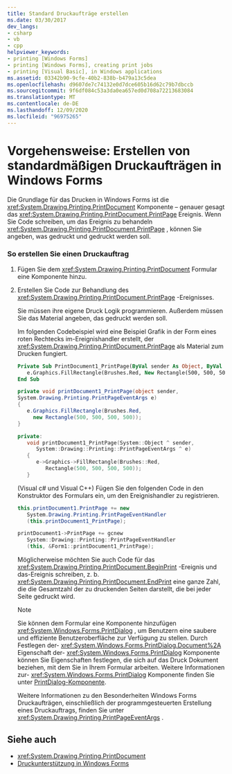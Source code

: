 ```yaml
---
title: Standard Druckaufträge erstellen
ms.date: 03/30/2017
dev_langs:
- csharp
- vb
- cpp
helpviewer_keywords:
- printing [Windows Forms]
- printing [Windows Forms], creating print jobs
- printing [Visual Basic], in Windows applications
ms.assetid: 03342b90-9cfe-40b2-838b-b479a13c5dea
ms.openlocfilehash: d9607de7c74132e0d7dce605b16d62c79b7dbccb
ms.sourcegitcommit: 9f6df084c53a3da0ea657ed0d708a72213683084
ms.translationtype: MT
ms.contentlocale: de-DE
ms.lasthandoff: 12/09/2020
ms.locfileid: "96975265"
---
```

# <a name="how-to-create-standard-windows-forms-print-jobs"></a>Vorgehensweise: Erstellen von standardmäßigen Druckaufträgen in Windows Forms
Die Grundlage für das Drucken in Windows Forms ist die <xref:System.Drawing.Printing.PrintDocument> Komponente – genauer gesagt das <xref:System.Drawing.Printing.PrintDocument.PrintPage> Ereignis. Wenn Sie Code schreiben, um das Ereignis zu behandeln <xref:System.Drawing.Printing.PrintDocument.PrintPage> , können Sie angeben, was gedruckt und gedruckt werden soll.  
  
### <a name="to-create-a-print-job"></a>So erstellen Sie einen Druckauftrag  
  
1. Fügen Sie dem <xref:System.Drawing.Printing.PrintDocument> Formular eine Komponente hinzu.  
  
2. Erstellen Sie Code zur Behandlung des <xref:System.Drawing.Printing.PrintDocument.PrintPage> -Ereignisses.  
  
     Sie müssen ihre eigene Druck Logik programmieren. Außerdem müssen Sie das Material angeben, das gedruckt werden soll.  
  
     Im folgenden Codebeispiel wird eine Beispiel Grafik in der Form eines roten Rechtecks im-Ereignishandler erstellt, der <xref:System.Drawing.Printing.PrintDocument.PrintPage> als Material zum Drucken fungiert.  
  
    ```vb  
    Private Sub PrintDocument1_PrintPage(ByVal sender As Object, ByVal e As System.Drawing.Printing.PrintPageEventArgs) Handles PrintDocument1.PrintPage  
       e.Graphics.FillRectangle(Brushes.Red, New Rectangle(500, 500, 500, 500))  
    End Sub  
    ```  
  
    ```csharp  
    private void printDocument1_PrintPage(object sender,
    System.Drawing.Printing.PrintPageEventArgs e)  
    {  
       e.Graphics.FillRectangle(Brushes.Red,
         new Rectangle(500, 500, 500, 500));  
    }  
    ```  
  
    ```cpp  
    private:  
       void printDocument1_PrintPage(System::Object ^ sender,  
          System::Drawing::Printing::PrintPageEventArgs ^ e)  
       {  
          e->Graphics->FillRectangle(Brushes::Red,  
             Rectangle(500, 500, 500, 500));  
       }  
    ```  
  
     (Visual c# und Visual C++) Fügen Sie den folgenden Code in den Konstruktor des Formulars ein, um den Ereignishandler zu registrieren.  
  
    ```csharp  
    this.printDocument1.PrintPage += new  
       System.Drawing.Printing.PrintPageEventHandler  
       (this.printDocument1_PrintPage);  
    ```  
  
    ```cpp  
    printDocument1->PrintPage += gcnew  
       System::Drawing::Printing::PrintPageEventHandler  
       (this, &Form1::printDocument1_PrintPage);  
    ```  
  
     Möglicherweise möchten Sie auch Code für das <xref:System.Drawing.Printing.PrintDocument.BeginPrint> -Ereignis und das-Ereignis schreiben, z. b. <xref:System.Drawing.Printing.PrintDocument.EndPrint> eine ganze Zahl, die die Gesamtzahl der zu druckenden Seiten darstellt, die bei jeder Seite gedruckt wird.  
  
    > [!NOTE]
    > Sie können dem Formular eine Komponente hinzufügen <xref:System.Windows.Forms.PrintDialog> , um Benutzern eine saubere und effiziente Benutzeroberfläche zur Verfügung zu stellen. Durch Festlegen der- <xref:System.Windows.Forms.PrintDialog.Document%2A> Eigenschaft der- <xref:System.Windows.Forms.PrintDialog> Komponente können Sie Eigenschaften festlegen, die sich auf das Druck Dokument beziehen, mit dem Sie in Ihrem Formular arbeiten. Weitere Informationen zur- <xref:System.Windows.Forms.PrintDialog> Komponente finden Sie unter [PrintDialog-Komponente](../controls/printdialog-component-windows-forms.md).  
  
     Weitere Informationen zu den Besonderheiten Windows Forms Druckaufträgen, einschließlich der programmgesteuerten Erstellung eines Druckauftrags, finden Sie unter <xref:System.Drawing.Printing.PrintPageEventArgs> .  
  
## <a name="see-also"></a>Siehe auch

- <xref:System.Drawing.Printing.PrintDocument>
- [Druckunterstützung in Windows Forms](windows-forms-print-support.md)
